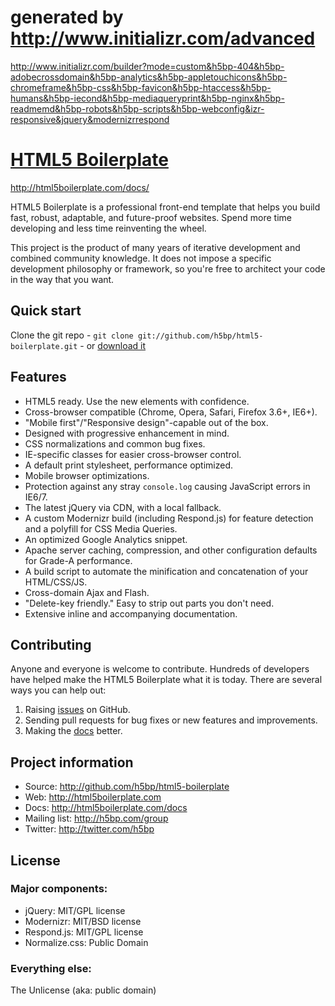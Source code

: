 # generated by http://www.initializr.com/advanced
http://www.initializr.com/builder?mode=custom&h5bp-404&h5bp-adobecrossdomain&h5bp-analytics&h5bp-appletouchicons&h5bp-chromeframe&h5bp-css&h5bp-favicon&h5bp-htaccess&h5bp-humans&h5bp-iecond&h5bp-mediaqueryprint&h5bp-nginx&h5bp-readmemd&h5bp-robots&h5bp-scripts&h5bp-webconfig&izr-responsive&jquery&modernizrrespond

# [HTML5 Boilerplate](http://html5boilerplate.com)
http://html5boilerplate.com/docs/

HTML5 Boilerplate is a professional front-end template that helps you build fast, robust, adaptable, and future-proof websites. Spend more time developing and less time reinventing the wheel.

This project is the product of many years of iterative development and combined community knowledge. It does not impose a specific development philosophy or framework, so you're free to architect your code in the way that you want.


## Quick start

Clone the git repo - `git clone git://github.com/h5bp/html5-boilerplate.git` - or [download it](https://github.com/h5bp/html5-boilerplate/zipball/master)


## Features

* HTML5 ready. Use the new elements with confidence.
* Cross-browser compatible (Chrome, Opera, Safari, Firefox 3.6+, IE6+).
* "Mobile first"/"Responsive design"-capable out of the box.
* Designed with progressive enhancement in mind.
* CSS normalizations and common bug fixes.
* IE-specific classes for easier cross-browser control.
* A default print stylesheet, performance optimized.
* Mobile browser optimizations.
* Protection against any stray `console.log` causing JavaScript errors in IE6/7.
* The latest jQuery via CDN, with a local fallback.
* A custom Modernizr build (including Respond.js) for feature detection and a polyfill for CSS Media Queries.
* An optimized Google Analytics snippet.
* Apache server caching, compression, and other configuration defaults for Grade-A performance.
* A build script to automate the minification and concatenation of your HTML/CSS/JS.
* Cross-domain Ajax and Flash.
* "Delete-key friendly." Easy to strip out parts you don't need.
* Extensive inline and accompanying documentation.


## Contributing

Anyone and everyone is welcome to contribute. Hundreds of developers have helped make the HTML5 Boilerplate what it is today. There are several ways you can help out:

1. Raising [issues](https://github.com/h5bp/html5-boilerplate/issues) on GitHub.
2. Sending pull requests for bug fixes or new features and improvements.
3. Making the [docs](https://github.com/h5bp/html5-boilerplate/wiki) better.


## Project information

* Source: http://github.com/h5bp/html5-boilerplate
* Web: http://html5boilerplate.com
* Docs: http://html5boilerplate.com/docs
* Mailing list: http://h5bp.com/group
* Twitter: http://twitter.com/h5bp


## License

### Major components:

* jQuery: MIT/GPL license
* Modernizr: MIT/BSD license
* Respond.js: MIT/GPL license
* Normalize.css: Public Domain

### Everything else:

The Unlicense (aka: public domain)
